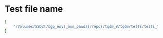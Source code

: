 # Test file name

```json
[
    "/Volumes/SSD2T/bgp_envs_non_pandas/repos/tqdm_8/tqdm/tests/tests_tqdm.py"
]
```
